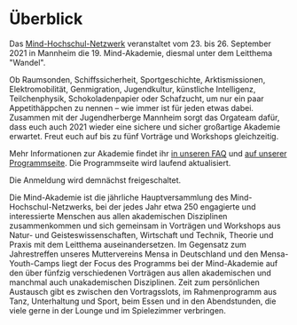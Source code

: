 # Überblick

Das [Mind-Hochschul-Netzwerk](https://mind-hochschul-netzwerk.de/) veranstaltet vom 23. bis 26. September 2021 in Mannheim die 19. Mind-Akademie, diesmal unter dem Leitthema "Wandel".

Ob Raumsonden, Schiffssicherheit, Sportgeschichte, Arktismissionen, Elektromobilität, Genmigration, Jugendkultur, künstliche Intelligenz, Teilchenphysik, Schokoladenpapier oder Schafzucht, um nur ein paar Appetithäppchen zu nennen – wie immer ist für jeden etwas dabei. Zusammen mit der Jugendherberge Mannheim sorgt das Orgateam dafür, dass euch auch 2021 wieder eine sichere und sicher großartige Akademie erwartet. Freut euch auf bis zu fünf Vorträge und Workshops gleichzeitig.

Mehr Informationen zur Akademie findet ihr [in unseren FAQ](https://www.mind-akademie.de/faq.php) und [auf unserer Programmseite](https://www.mind-akademie.de/programm.php). Die Programmseite wird laufend aktualisiert.

Die Anmeldung wird demnächst freigeschaltet.

Die Mind-Akademie ist die jährliche Hauptversammlung des Mind-Hochschul-Netzwerks, bei der jedes Jahr etwa 250 engagierte und interessierte Menschen aus allen akademischen Disziplinen zusammenkommen und sich gemeinsam in Vorträgen und Workshops aus Natur- und Geisteswissenschaften, Wirtschaft und Technik, Theorie und Praxis mit dem Leitthema auseinandersetzen. Im Gegensatz zum Jahrestreffen unseres Muttervereins Mensa in Deutschland und den Mensa-Youth-Camps liegt der Focus des Programms bei der Mind-Akademie auf den über fünfzig verschiedenen Vorträgen aus allen akademischen und manchmal auch unakademischen Disziplinen. Zeit zum persönlichen Austausch gibt es zwischen den Vortragsslots, im Rahmenprogramm aus Tanz, Unterhaltung und Sport, beim Essen und in den Abendstunden, die viele gerne in der Lounge und im Spielezimmer verbringen.
